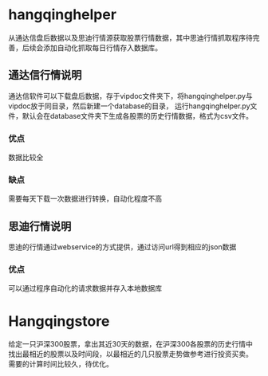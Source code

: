 # hangqinghelper
从通达信盘后数据以及思迪行情源获取股票行情数据，其中思迪行情抓取程序待完善，后续会添加自动化抓取每日行情存入数据库。

## 通达信行情说明
通达信软件可以下载盘后数据，存于vipdoc文件夹下，将hangqinghelper.py与vipdoc放于同目录，然后新建一个database的目录，
运行hangqinghelper.py文件，默认会在database文件夹下生成各股票的历史行情数据，格式为csv文件。
### 优点
数据比较全
### 缺点
需要每天下载一次数据进行转换，自动化程度不高

## 思迪行情说明
思迪的行情通过webservice的方式提供，通过访问url得到相应的json数据
### 优点
可以通过程序自动化的请求数据并存入本地数据库

# Hangqingstore
给定一只沪深300股票，拿出其近30天的数据，在沪深300各股票的历史行情中找出最相近的股票以及时间段，以最相近的几只股票走势做参考进行投资买卖。
需要的计算时间比较久，待优化。
